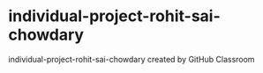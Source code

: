 # individual-project-rohit-sai-chowdary
individual-project-rohit-sai-chowdary created by GitHub Classroom
